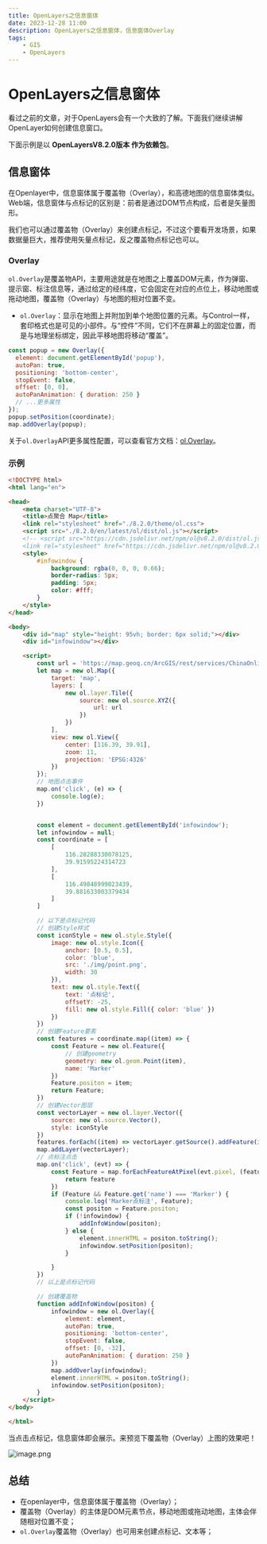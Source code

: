 ```yaml
---
title: OpenLayers之信息窗体
date: 2023-12-28 11:00
description: OpenLayers之信息窗体，信息窗体Overlay
tags: 
    - GIS
    - OpenLayers
---
```

# OpenLayers之信息窗体

看过之前的文章，对于OpenLayers会有一个大致的了解。下面我们继续讲解 OpenLayer如何创建信息窗口。

下面示例是以 **OpenLayersV8.2.0版本 作为依赖包**。

## 信息窗体

在Openlayer中，信息窗体属于覆盖物（Overlay），和高德地图的信息窗体类似。Web端，信息窗体与点标记的区别是：前者是通过DOM节点构成，后者是矢量图形。

我们也可以通过覆盖物（Overlay）来创建点标记，不过这个要看开发场景，如果数据量巨大，推荐使用矢量点标记，反之覆盖物点标记也可以。

### Overlay

`ol.Overlay`是覆盖物API，主要用途就是在地图之上覆盖DOM元素，作为弹窗、提示窗、标注信息等，通过给定的经纬度，它会固定在对应的点位上，移动地图或拖动地图，覆盖物（Overlay）与地图的相对位置不变。

- `ol.Overlay`：显示在地图上并附加到单个地图位置的元素。与Control一样，套印格式也是可见的小部件。与“控件”不同，它们不在屏幕上的固定位置，而是与地理坐标绑定，因此平移地图将移动“覆盖”。

```javascript
const popup = new Overlay({
  element: document.getElementById('popup'),
  autoPan: true,
  positioning: 'bottom-center',
  stopEvent: false,
  offset: [0, 0],
  autoPanAnimation: { duration: 250 }
  // ...更多属性
});
popup.setPosition(coordinate);
map.addOverlay(popup);
```
关于`ol.Overlay`API更多属性配置，可以查看官方文档：[ol.Overlay](https://openlayers.org/en/v8.2.0/apidoc/module-ol_Overlay-Overlay.html)。

### 示例
```html
<!DOCTYPE html>
<html lang="en">

<head>
    <meta charset="UTF-8">
    <title>点聚合 Map</title>
    <link rel="stylesheet" href="./8.2.0/theme/ol.css">
    <script src="./8.2.0/en/latest/ol/dist/ol.js"></script>
    <!-- <script src="https://cdn.jsdelivr.net/npm/ol@v8.2.0/dist/ol.js"></script>
    <link rel="stylesheet" href="https://cdn.jsdelivr.net/npm/ol@v8.2.0/ol.css"> -->
    <style>
        #infowindow {
            background: rgba(0, 0, 0, 0.66);
            border-radius: 5px;
            padding: 5px;
            color: #fff;
        }
    </style>
</head>

<body>
    <div id="map" style="height: 95vh; border: 6px solid;"></div>
    <div id="infowindow"></div>

    <script>
        const url = 'https://map.geoq.cn/ArcGIS/rest/services/ChinaOnlineCommunity/MapServer/tile/{z}/{y}/{x}'
        let map = new ol.Map({
            target: 'map',
            layers: [
                new ol.layer.Tile({
                    source: new ol.source.XYZ({
                        url: url
                    })
                })
            ],
            view: new ol.View({
                center: [116.39, 39.91],
                zoom: 11,
                projection: 'EPSG:4326'
            })
        });
        // 地图点击事件
        map.on('click', (e) => {
            console.log(e);
        })


        const element = document.getElementById('infowindow');
        let infowindow = null;
        const coordinate = [
            [
                116.28288330078125,
                39.91595224314723
            ],
            [
                116.49848999023439,
                39.881633003379434
            ]
        ]

        // 以下是点标记代码
        // 创建Style样式
        const iconStyle = new ol.style.Style({
            image: new ol.style.Icon({
                anchor: [0.5, 0.5],
                color: 'blue',
                src: './img/point.png',
                width: 30
            }),
            text: new ol.style.Text({
                text: '点标记',
                offsetY: -25,
                fill: new ol.style.Fill({ color: 'blue' })
            })
        })
        // 创建Feature要素
        const features = coordinate.map((item) => {
            const Feature = new ol.Feature({
                // 创建geometry
                geometry: new ol.geom.Point(item),
                name: 'Marker'
            })
            Feature.positon = item;
            return Feature;
        })
        // 创建Vector图层
        const vectorLayer = new ol.layer.Vector({
            source: new ol.source.Vector(),
            style: iconStyle
        })
        features.forEach((item) => vectorLayer.getSource().addFeature(item))
        map.addLayer(vectorLayer);
        // 点标注点击
        map.on('click', (evt) => {
            const Feature = map.forEachFeatureAtPixel(evt.pixel, (feature) => {
                return feature
            })
            if (Feature && Feature.get('name') === 'Marker') {
                console.log('Marker点标注', Feature);
                const positon = Feature.positon;
                if (!infowindow) {
                    addInfoWindow(positon);
                } else {
                    element.innerHTML = positon.toString();
                    infowindow.setPosition(positon);
                }

            }
        })
        // 以上是点标记代码

        // 创建覆盖物
        function addInfoWindow(positon) {
            infowindow = new ol.Overlay({
                element: element,
                autoPan: true,
                positioning: 'bottom-center',
                stopEvent: false,
                offset: [0, -32],
                autoPanAnimation: { duration: 250 }
            })
            map.addOverlay(infowindow);
            element.innerHTML = positon.toString();
            infowindow.setPosition(positon);
        }
    </script>
</body>

</html>
```
当点击点标记，信息窗体即会展示。来预览下覆盖物（Overlay）上图的效果吧！

![image.png](/gis/231229/img01.jpg)

## 总结

- 在openlayer中，信息窗体属于覆盖物（Overlay）；
- 覆盖物（Overlay）的主体是DOM元素节点，移动地图或拖动地图，主体会伴随相对位置不变；
- `ol.Overlay`覆盖物（Overlay）也可用来创建点标记、文本等；
